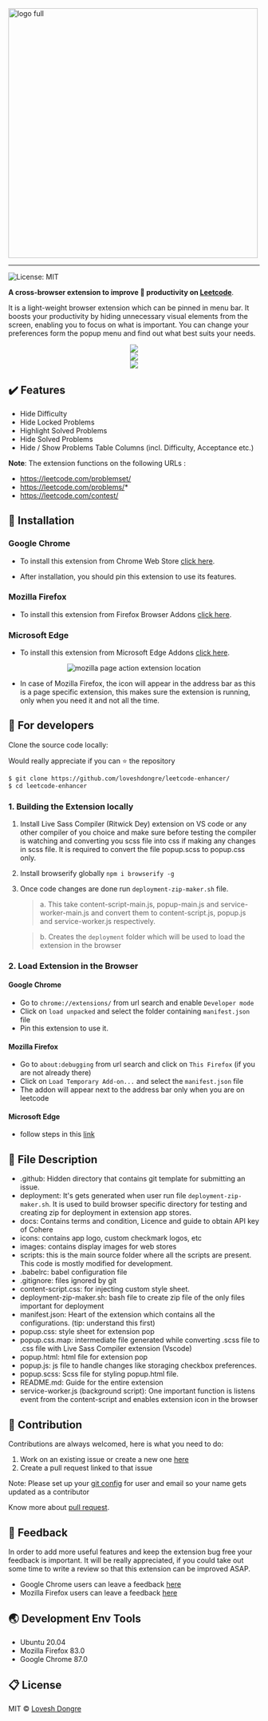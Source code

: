 <img src="./images/logoFull.png" alt="logo full" width="500">
<hr>

![License: MIT](https://img.shields.io/badge/License-MIT-green.svg)

**A cross-browser extension to improve :rocket: productivity on 
<a href="https://leetcode.com" target="_blank">Leetcode</a>**.

It is a light-weight browser extension which can be pinned in menu bar. It boosts your productivity by hiding unnecessary visual elements from the screen, enabling you to focus on what is important. You can change your preferences form the popup menu and find out what best suits your needs.

<div align="center">
    <img src="./images/ui-dark-new.png">
    <br>
    <img src="./images/lock-hide.gif">
    <br>
    <img src="./images/solve-highlight.gif">
</div>

## :heavy_check_mark: Features
* Hide Difficulty
* Hide Locked Problems
* Highlight Solved Problems
* Hide Solved Problems
* Hide / Show Problems Table Columns (incl. Difficulty, Acceptance etc.)

**Note**: The extension functions on the following URLs :
* https://leetcode.com/problemset/
* https://leetcode.com/problems/*
* https://leetcode.com/contest/

## :star2: Installation
### Google Chrome
* To install this extension from Chrome Web Store <a href="https://chrome.google.com/webstore/detail/leetcode-enhancer/gcmncppaaebldbkgkcbojghpmpjkdlmp" target="_blank">click here</a>.

* After installation, you should pin this extension to use its features.
### Mozilla Firefox
* To install this extension from Firefox Browser Addons <a href="https://addons.mozilla.org/en-US/firefox/addon/leetcode-enhancer/" target="_blank">click here</a>.

### Microsoft Edge
* To install this extension from Microsoft Edge Addons <a href="https://microsoftedge.microsoft.com/addons/detail/leetcode-enhancer/dgddijgkneackjhmijacbopefpladfia" target="_blank">click here</a>.

<div align = "center">
    <img src="./images/ui3-m.png" alt="mozilla page action extension location">
</div>

* In case of Mozilla Firefox, the icon will appear in the address bar as this is a page specific extension, this makes sure the extension is running, only when you need it and not all the time.

## :crown: For developers
Clone the source code locally:

Would really appreciate if you can :star: the repository

```sh
$ git clone https://github.com/loveshdongre/leetcode-enhancer/
$ cd leetcode-enhancer
```

### 1. Building the Extension locally

1. Install Live Sass Compiler (Ritwick Dey) extension on VS code or any other compiler of you choice and make sure before testing the compiler is watching and converting you scss file into css if making any changes in scss file. It is required to convert the file popup.scss to popup.css only.
2. Install browserify globally 
`npm i browserify -g`
3. Once code changes are done run `deployment-zip-maker.sh` file.
    >a. This take content-script-main.js, popup-main.js and service-worker-main.js and convert them to content-script.js, popup.js and service-worker.js respectively.
    
    >b. Creates the `deployment` folder which will be used to load the extension in the browser

### 2. Load Extension in the Browser
#### Google Chrome
* Go to `chrome://extensions/` from url search and enable `Developer mode`
* Click on `load unpacked` and select the folder containing `manifest.json` file
* Pin this extension to use it.

#### Mozilla Firefox
* Go to `about:debugging` from url search and click on `This Firefox` (if you are not already there)
* Click on `Load Temporary Add-on...` and select the `manifest.json` file
* The addon will appear next to the address bar only when you are on leetcode

#### Microsoft Edge
* follow steps in this [link](https://www.windowscentral.com/how-install-non-store-extensions-microsoft-edge)


## :file_folder: File Description
- .github: Hidden directory that contains git template for submitting an issue.
- deployment: It's gets generated when user run file `deployment-zip-maker.sh`. It is used to build browser specific directory for testing and creating zip for deployment in extension app stores.
- docs: Contains terms and condition, Licence and guide to obtain API key of Cohere
- icons: contains app logo, custom checkmark logos, etc
- images: contains display images for web stores
- scripts: this is the main source folder where all the scripts are present. This code is mostly modified for development.
- .babelrc: babel configuration file
- .gitignore: files ignored by git
- content-script.css: for injecting custom style sheet.
- deployment-zip-maker.sh: bash file to create zip file of the only files important for deployment
- manifest.json: Heart of the extension which contains all the configurations. (tip: understand this first)
- popup.css: style sheet for extension pop
- popup.css.map: intermediate file generated while converting .scss file to .css file with Live Sass Compiler extension (Vscode)
- popup.html: html file for extension pop
- popup.js: js file to handle changes like storaging checkbox preferences.
- popup.scss: Scss file for styling popup.html file.
- README.md: Guide for the entire extension
- service-worker.js (background script): One important function is listens event from the content-script and enables extension icon in the browser

## :handshake: Contribution
Contributions are always welcomed, here is what you need to do:
1. Work on an existing issue or create a new one [here](https://github.com/loveshdongre/leetcode-enhancer/issues)
2. Create a pull request linked to that issue

Note: Please set up your [git config](https://git-scm.com/book/en/v2/Customizing-Git-Git-Configuration) for user and email so your name gets updated as a contributor

Know more about [pull request](https://docs.github.com/en/free-pro-team@latest/github/collaborating-with-issues-and-pull-requests/about-pull-requests).

## :pencil: Feedback
In order to add more useful features and keep the extension bug free your feedback is important. It will be really appreciated, if you could take out some time to write a review so that this extension can be improved ASAP.

* Google Chrome users can leave a feedback [here](https://chrome.google.com/webstore/detail/leetcode-enhancer/gcmncppaaebldbkgkcbojghpmpjkdlmp)
* Mozilla Firefox users can leave a feedback [here](https://addons.mozilla.org/en-US/firefox/addon/leetcode-enhancer/)


## :earth_asia: Development Env Tools
* Ubuntu 20.04
* Mozilla Firefox 83.0
* Google Chrome 87.0

## :clipboard: License
MIT © <a href = "https://loveshdongre.tech" target="_blank">Lovesh Dongre</a>
